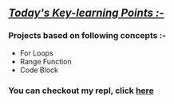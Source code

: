 ## <ins>*Today's Key-learning Points :-*</ins>
### Projects based on following concepts :-

- For Loops
- Range Function 
- Code Block

### You can checkout my repl, click [here](https://replit.com/@SHrEE010/Day-5#main.py)
